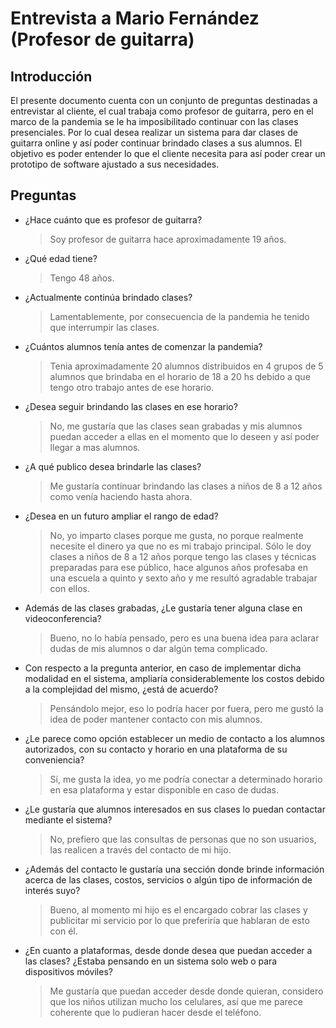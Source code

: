 # Entrevista a Mario Fernández (Profesor de guitarra)

## Introducción
El presente documento cuenta con un conjunto de preguntas destinadas a entrevistar al cliente, el cual trabaja como profesor de guitarra, pero en el marco de la pandemia se le ha imposibilitado continuar con las clases presenciales. Por lo cual desea realizar un sistema para dar clases de guitarra online y así poder continuar brindado clases a sus alumnos. El objetivo es poder entender lo que el cliente necesita para así poder crear un prototipo de software ajustado a sus necesidades.
## Preguntas
- ¿Hace cuánto que es profesor de guitarra?
	> Soy profesor de guitarra hace aproximadamente 19 años.
- ¿Qué edad tiene?
	> Tengo 48 años.
- ¿Actualmente continúa brindado clases?
    > Lamentablemente, por consecuencia de la pandemia he tenido que interrumpir las clases.
- ¿Cuántos alumnos tenía antes de comenzar la pandemia?
    > Tenia aproximadamente 20 alumnos distribuidos en 4 grupos de 5 alumnos que brindaba en el horario de 18 a 20 hs debido a que tengo otro trabajo antes de ese horario.
- ¿Desea seguir brindando las clases en ese horario?
    > No, me gustaría que las clases sean grabadas y mis alumnos puedan acceder a ellas en el momento que lo deseen y así poder llegar a mas alumnos. 
- ¿A qué publico desea brindarle las clases?
    > Me gustaría continuar brindando las clases a niños de 8 a 12 años como venía haciendo hasta ahora.
- ¿Desea en un futuro ampliar el rango de edad?
    >No, yo imparto clases porque me gusta, no porque realmente necesite el dinero ya que no es mi trabajo principal. Sólo le doy clases a niños de 8 a 12 años porque tengo las clases y técnicas preparadas para ese público, hace algunos años profesaba en una escuela a quinto y sexto año y me resultó agradable trabajar con ellos.
- Además de las clases grabadas, ¿Le gustaría tener alguna clase en videoconferencia?
    > Bueno, no lo había pensado, pero es una buena idea para aclarar dudas de mis alumnos o dar algún tema complicado.
- Con respecto a la pregunta anterior, en caso de implementar dicha modalidad en el sistema, ampliaría considerablemente los costos debido a la complejidad del mismo, ¿está de acuerdo?
    > Pensándolo mejor, eso lo podría hacer por fuera, pero me gustó la idea de poder mantener contacto con mis alumnos.
- ¿Le parece como opción establecer un medio de contacto a los alumnos autorizados, con su contacto y horario en una plataforma de su conveniencia?
    > Sí, me gusta la idea, yo me podría conectar a determinado horario en esa plataforma y estar disponible en caso de dudas. 
- ¿Le gustaría que alumnos interesados en sus clases lo puedan contactar mediante el sistema?
    > No, prefiero que las consultas de personas que no son usuarios, las realicen a través del contacto de mi hijo.
- ¿Además del contacto le gustaría una sección donde brinde información acerca de las clases, costos, servicios o algún tipo de información de interés suyo?
    > Bueno, al momento mi hijo es el encargado cobrar las clases y publicitar mi servicio por lo que preferiría que hablaran de esto con él.
- ¿En cuanto a plataformas, desde donde desea que puedan acceder a las clases? ¿Estaba pensando en un sistema solo web o para dispositivos móviles?
    > Me gustaría que puedan acceder desde donde quieran, considero que los niños utilizan mucho los celulares, así que me parece coherente que lo pudieran hacer desde el teléfono. 

